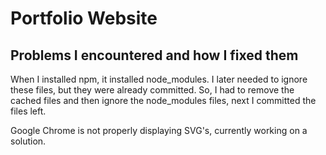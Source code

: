 # Portfolio Website

## Problems I encountered and how I fixed them

When I installed npm, it installed node_modules. I later needed to ignore these files,
but they were already committed. So, I had to remove the cached files and then ignore the
node_modules files, next I committed the files left.

Google Chrome is not properly displaying SVG's, currently working on a solution.
